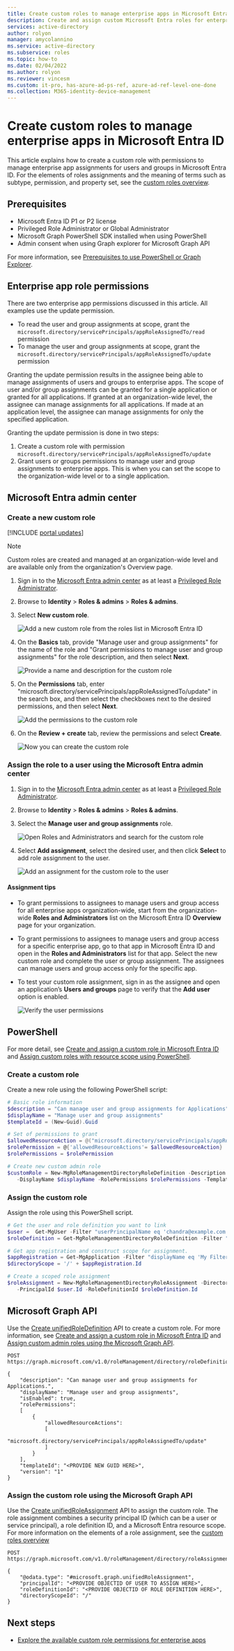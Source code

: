 ```yaml
---
title: Create custom roles to manage enterprise apps in Microsoft Entra ID
description: Create and assign custom Microsoft Entra roles for enterprise apps access in Microsoft Entra ID
services: active-directory
author: rolyon
manager: amycolannino
ms.service: active-directory
ms.subservice: roles
ms.topic: how-to
ms.date: 02/04/2022
ms.author: rolyon
ms.reviewer: vincesm
ms.custom: it-pro, has-azure-ad-ps-ref, azure-ad-ref-level-one-done
ms.collection: M365-identity-device-management
---
```


# Create custom roles to manage enterprise apps in Microsoft Entra ID

This article explains how to create a custom role with permissions to manage enterprise app assignments for users and groups in Microsoft Entra ID. For the elements of roles assignments and the meaning of terms such as subtype, permission, and property set, see the [custom roles overview](custom-overview.md).

## Prerequisites

- Microsoft Entra ID P1 or P2 license
- Privileged Role Administrator or Global Administrator
- Microsoft Graph PowerShell SDK installed when using PowerShell
- Admin consent when using Graph explorer for Microsoft Graph API

For more information, see [Prerequisites to use PowerShell or Graph Explorer](prerequisites.md).

## Enterprise app role permissions

There are two enterprise app permissions discussed in this article. All examples use the update permission.

* To read the user and group assignments at scope, grant the `microsoft.directory/servicePrincipals/appRoleAssignedTo/read` permission
* To manage the user and group assignments at scope, grant the `microsoft.directory/servicePrincipals/appRoleAssignedTo/update` permission

Granting the update permission results in the assignee being able to manage assignments of users and groups to enterprise apps. The scope of user and/or group assignments can be granted for a single application or granted for all applications. If granted at an organization-wide level, the assignee can manage assignments for all applications. If made at an application level, the assignee can manage assignments for only the specified application.

Granting the update permission is done in two steps:

1. Create a custom role with permission `microsoft.directory/servicePrincipals/appRoleAssignedTo/update`
1. Grant users or groups permissions to manage user and group assignments to enterprise apps. This is when you can set the scope to the organization-wide level or to a single application.

## Microsoft Entra admin center

### Create a new custom role

[!INCLUDE [portal updates](~/includes/portal-update.md)]

>[!NOTE]
> Custom roles are created and managed at an organization-wide level and are available only from the organization's Overview page.

1. Sign in to the [Microsoft Entra admin center](https://entra.microsoft.com) as at least a [Privileged Role Administrator](~/identity/role-based-access-control/permissions-reference.md#privileged-role-administrator).

1. Browse to **Identity** > **Roles & admins** > **Roles & admins**.

1. Select **New custom role**.

    ![Add a new custom role from the roles list in Microsoft Entra ID](./media/custom-enterprise-apps/new-custom-role.png)

1. On the **Basics** tab, provide "Manage user and group assignments" for the name of the role and "Grant permissions to manage user and group assignments" for the role description, and then select **Next**.

    ![Provide a name and description for the custom role](./media/custom-enterprise-apps/role-name-and-description.png)

1. On the **Permissions** tab, enter "microsoft.directory/servicePrincipals/appRoleAssignedTo/update" in the search box, and then select the checkboxes next to the desired permissions, and then select **Next**.

    ![Add the permissions to the custom role](./media/custom-enterprise-apps/role-custom-permissions.png)

1. On the **Review + create** tab, review the permissions and select **Create**.

    ![Now you can create the custom role](./media/custom-enterprise-apps/role-custom-create.png)

### Assign the role to a user using the Microsoft Entra admin center

1. Sign in to the [Microsoft Entra admin center](https://entra.microsoft.com) as at least a [Privileged Role Administrator](~/identity/role-based-access-control/permissions-reference.md#privileged-role-administrator).

1. Browse to **Identity** > **Roles & admins** > **Roles & admins**.

1. Select the **Manage user and group assignments** role.

    ![Open Roles and Administrators and search for the custom role](./media/custom-enterprise-apps/select-custom-role.png)

1. Select **Add assignment**, select the desired user, and then click **Select** to add role assignment to the user.

    ![Add an assignment for the custom role to the user](./media/custom-enterprise-apps/assign-user-to-role.png)

#### Assignment tips

* To grant permissions to assignees to manage users and group access for all enterprise apps organization-wide, start from the organization-wide **Roles and Administrators** list on the Microsoft Entra ID **Overview** page for your organization.
* To grant permissions to assignees to manage users and group access for a specific enterprise app, go to that app in Microsoft Entra ID and open in the **Roles and Administrators** list for that app. Select the new custom role and complete the user or group assignment. The assignees can manage users and group access only for the specific app.
* To test your custom role assignment, sign in as the assignee and open an application’s **Users and groups** page to verify that the **Add user** option is enabled.

    ![Verify the user permissions](./media/custom-enterprise-apps/verify-user-permissions.png)

## PowerShell

For more detail, see [Create and assign a custom role in Microsoft Entra ID](custom-create.md) and [Assign custom roles with resource scope using PowerShell](custom-assign-powershell.md).

### Create a custom role

Create a new role using the following PowerShell script:

```PowerShell
# Basic role information
$description = "Can manage user and group assignments for Applications"
$displayName = "Manage user and group assignments"
$templateId = (New-Guid).Guid

# Set of permissions to grant
$allowedResourceAction = @("microsoft.directory/servicePrincipals/appRoleAssignedTo/update")
$rolePermission = @{'allowedResourceActions'= $allowedResourceAction}
$rolePermissions = $rolePermission

# Create new custom admin role
$customRole = New-MgRoleManagementDirectoryRoleDefinition -Description $description `
   -DisplayName $displayName -RolePermissions $rolePermissions -TemplateId $templateId -IsEnabled
```

### Assign the custom role

Assign the role using this PowerShell script.

```powershell
# Get the user and role definition you want to link
$user =  Get-MgUser -Filter "userPrincipalName eq 'chandra@example.com'"
$roleDefinition = Get-MgRoleManagementDirectoryRoleDefinition -Filter "displayName eq 'Manage user and group assignments'"

# Get app registration and construct scope for assignment.
$appRegistration = Get-MgApplication -Filter "displayName eq 'My Filter Photos'"
$directoryScope = '/' + $appRegistration.Id

# Create a scoped role assignment
$roleAssignment = New-MgRoleManagementDirectoryRoleAssignment -DirectoryScopeId $directoryScope `
   -PrincipalId $user.Id -RoleDefinitionId $roleDefinition.Id
```

## Microsoft Graph API

Use the [Create unifiedRoleDefinition](/graph/api/rbacapplication-post-roledefinitions) API to create a custom role. For more information, see [Create and assign a custom role in Microsoft Entra ID](custom-create.md) and [Assign custom admin roles using the Microsoft Graph API](custom-assign-graph.md).

```http
POST https://graph.microsoft.com/v1.0/roleManagement/directory/roleDefinitions

{
    "description": "Can manage user and group assignments for Applications.",
    "displayName": "Manage user and group assignments",
    "isEnabled": true,
    "rolePermissions":
    [
        {
            "allowedResourceActions":
            [
                "microsoft.directory/servicePrincipals/appRoleAssignedTo/update"
            ]
        }
    ],
    "templateId": "<PROVIDE NEW GUID HERE>",
    "version": "1"
}
```

### Assign the custom role using the Microsoft Graph API

Use the [Create unifiedRoleAssignment](/graph/api/rbacapplication-post-roleassignments) API to assign the custom role. The role assignment combines a security principal ID (which can be a user or service principal), a role definition ID, and a Microsoft Entra resource scope. For more information on the elements of a role assignment, see the [custom roles overview](custom-overview.md)

```http
POST https://graph.microsoft.com/v1.0/roleManagement/directory/roleAssignments

{
    "@odata.type": "#microsoft.graph.unifiedRoleAssignment",
    "principalId": "<PROVIDE OBJECTID OF USER TO ASSIGN HERE>",
    "roleDefinitionId": "<PROVIDE OBJECTID OF ROLE DEFINITION HERE>",
    "directoryScopeId": "/"
}
```

## Next steps

* [Explore the available custom role permissions for enterprise apps](custom-enterprise-app-permissions.md)
